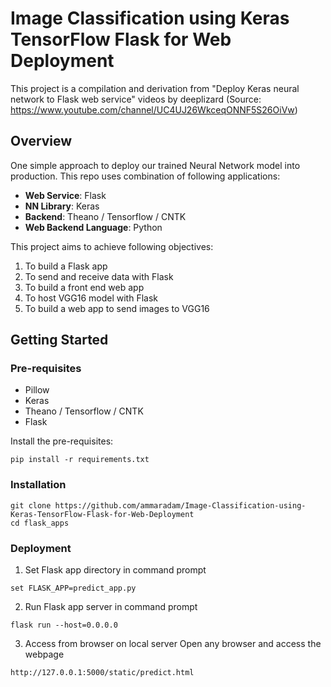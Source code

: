 # Image Classification using Keras TensorFlow Flask for Web Deployment

This project is a compilation and derivation from "Deploy Keras neural network to Flask web service" videos by deeplizard 
(Source: https://www.youtube.com/channel/UC4UJ26WkceqONNF5S26OiVw)


## Overview
One simple approach to deploy our trained Neural Network model into production. This repo uses combination of following applications:
- **Web Service**: Flask
- **NN Library**: Keras
- **Backend**: Theano / Tensorflow / CNTK
- **Web Backend Language**: Python


This project aims to achieve following objectives:
1) To build a Flask app
2) To send and receive data with Flask
3) To build a front end web app
4) To host VGG16 model with Flask
5) To build a web app to send images to VGG16

## Getting Started
### Pre-requisites
- Pillow
- Keras
- Theano / Tensorflow / CNTK
- Flask

Install the pre-requisites:
```
pip install -r requirements.txt
```

### Installation
```
git clone https://github.com/ammaradam/Image-Classification-using-Keras-TensorFlow-Flask-for-Web-Deployment
cd flask_apps
```

### Deployment
1) Set Flask app directory in command prompt
```
set FLASK_APP=predict_app.py
```
2) Run Flask app server in command prompt
```
flask run --host=0.0.0.0
```
3) Access from browser on local server
Open any browser and access the webpage
```
http://127.0.0.1:5000/static/predict.html
```
